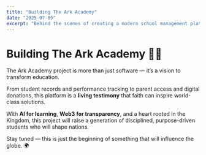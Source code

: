 ```yaml
---
title: "Building The Ark Academy"
date: "2025-07-05"
excerpt: "Behind the scenes of creating a modern school management platform that empowers students, parents, and educators."
---
```


# Building The Ark Academy 🏫🚀  

The Ark Academy project is more than just software — it’s a vision to transform education.  

From student records and performance tracking to parent access and digital donations, this platform is a **living testimony** that faith can inspire world-class solutions.  

With **AI for learning**, **Web3 for transparency**, and a heart rooted in the Kingdom, this project will raise a generation of disciplined, purpose-driven students who will shape nations.  

Stay tuned — this is just the beginning of something that will influence the globe. 🌍
